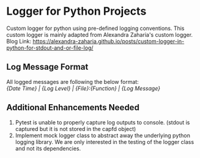 # Logger for Python Projects

Custom logger for python using pre-defined logging conventions. This custom logger is mainly adapted from Alexandra Zaharia's custom logger. Blog Link: https://alexandra-zaharia.github.io/posts/custom-logger-in-python-for-stdout-and-or-file-log/

## Log Message Format

All logged messages are following the below format:<br>
<em>{Date Time} | {Log Level} | {File}:{Function} | {Log Message}</em>

## Additional Enhancements Needed
1. Pytest is unable to properly capture log outputs to console. (stdout is captured but it is not stored in the capfd object)
2. Implement mock logger class to abstract away the underlying python logging library. We are only interested in the testing of the logger class and not its dependencies. 
